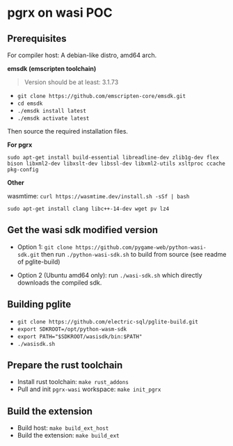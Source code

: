 # pgrx on wasi POC

## Prerequisites

For compiler host: A debian-like distro, amd64 arch.

**emsdk (emscripten toolchain)**

> Version should be at least: 3.1.73

- `git clone https://github.com/emscripten-core/emsdk.git`
- `cd emsdk`
- `./emsdk install latest`
- `./emsdk activate latest`

Then source the required installation files.

**For pgrx**

`sudo apt-get install build-essential libreadline-dev zlib1g-dev flex bison libxml2-dev libxslt-dev libssl-dev libxml2-utils xsltproc ccache pkg-config`

**Other**

wasmtime: `curl https://wasmtime.dev/install.sh -sSf | bash`

`sudo apt-get install clang libc++-14-dev wget pv lz4`


## Get the wasi sdk modified version

- Option 1: `git clone https://github.com/pygame-web/python-wasi-sdk.git` then run `./python-wasi-sdk.sh` to build from source (see readme of pglite-build)

- Option 2 (Ubuntu amd64 only): run `./wasi-sdk.sh` which directly downloads the compiled sdk.

## Building pglite

- `git clone https://github.com/electric-sql/pglite-build.git`
- `export SDKROOT=/opt/python-wasm-sdk`
- `export PATH="$SDKROOT/wasisdk/bin:$PATH"`
- `./wasisdk.sh`

## Prepare the rust toolchain

- Install rust toolchain: `make rust_addons`
- Pull and init `pgrx-wasi` workspace: `make init_pgrx`

## Build the extension

- Build host: `make build_ext_host`
- Build the extension: `make build_ext`